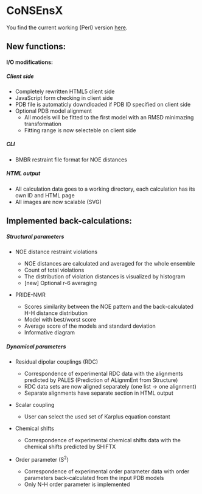 CoNSEnsX
========

You find the current working (Perl) version [here](http://himalia.chem.elte.hu/cgi-bin/consensx.cgi).

## New functions:

#### I/O modifications:

##### Client side
* Completely rewritten HTML5 client side
* JavaScript form checking in client side
* PDB file is automaticly downdloaded if PDB ID specified on client side
* Optional PDB model alignment
    * All models will be fitted to the first model with an RMSD minimazing transformation
    * Fitting range is now selecteble on client side

##### CLI
* BMBR restraint file format for NOE distances

##### HTML output
* All calculation data goes to a working directory, each calculation has its own ID and HTML page
* All images are now scalable (SVG)

## Implemented back-calculations:

##### Structural parameters
* NOE distance restraint violations
    * NOE distances are calculated and averaged for the whole ensemble
    * Count of total violations
    * The distribution of violation distances is visualized by histogram
    * [new] Optional r-6 averaging

* PRIDE-NMR
    * Scores similarity between the NOE pattern and the back-calculated H-H distance distribution
    * Model with best/worst score
    * Average score of the models and standard deviation
    * Informative diagram


##### Dynamical parameters
* Residual dipolar couplings (RDC)
    * Correspondence of experimental RDC data with the alignments predicted by PALES (Prediction of ALignmEnt from Structure)
    * RDC data sets are now aligned separately (one list -> one alignment)
    * Separate alignments have separate section in HTML output

* Scalar coupling
    * User can select the used set of Karplus equation constant

* Chemical shifts
    * Correspondence of experimental chemical shifts data with the chemical shifts predicted by SHIFTX

* Order parameter (S<sup>2</sup>)
    * Correspondence of experimental order parameter data with order parameters back-calculated from the input PDB models
    * Only N-H order parameter is implemented

